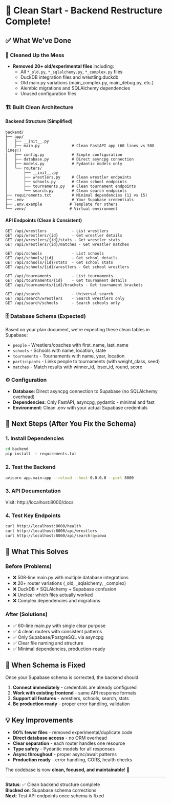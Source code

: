 # 🎯 Clean Start - Backend Restructure Complete!

## ✅ What We've Done

### 🧹 Cleaned Up the Mess
- **Removed 20+ old/experimental files** including:
  - All `*_old.py`, `*_sqlalchemy.py`, `*_complex.py` files
  - DuckDB integration files and wrestling.duckdb
  - Old main.py variations (main_complex.py, main_debug.py, etc.)
  - Alembic migrations and SQLAlchemy dependencies
  - Unused configuration files

### 🏗️ Built Clean Architecture

#### **Backend Structure (Simplified)**
```
backend/
├── app/
│   ├── __init__.py
│   ├── main.py              # Clean FastAPI app (60 lines vs 508 lines!)
│   ├── config.py            # Simple configuration
│   ├── database.py          # Direct asyncpg connection 
│   ├── models.py            # Pydantic models only
│   └── routers/
│       ├── __init__.py
│       ├── wrestlers.py     # Clean wrestler endpoints
│       ├── schools.py       # Clean school endpoints  
│       ├── tournaments.py   # Clean tournament endpoints
│       └── search.py        # Clean search endpoints
├── requirements.txt         # Minimal dependencies (11 vs 15)
├── .env                     # Your Supabase credentials
├── .env.example            # Template for others
└── venv/                   # Virtual environment
```

#### **API Endpoints (Clean & Consistent)**
```
GET /api/wrestlers           - List wrestlers
GET /api/wrestlers/{id}      - Get wrestler details  
GET /api/wrestlers/{id}/stats - Get wrestler stats
GET /api/wrestlers/{id}/matches - Get wrestler matches

GET /api/schools             - List schools
GET /api/schools/{id}        - Get school details
GET /api/schools/{id}/stats  - Get school stats
GET /api/schools/{id}/wrestlers - Get school wrestlers

GET /api/tournaments         - List tournaments
GET /api/tournaments/{id}    - Get tournament details
GET /api/tournaments/{id}/brackets - Get tournament brackets

GET /api/search              - Universal search
GET /api/search/wrestlers    - Search wrestlers only
GET /api/search/schools      - Search schools only
```

### 🗄️ Database Schema (Expected)
Based on your plan document, we're expecting these clean tables in Supabase:
- `people` - Wrestlers/coaches with first_name, last_name
- `schools` - Schools with name, location, state  
- `tournaments` - Tournaments with name, year, location
- `participants` - Links people to tournaments (with weight_class, seed)
- `matches` - Match results with winner_id, loser_id, round, score

### ⚙️ Configuration
- **Database**: Direct asyncpg connection to Supabase (no SQLAlchemy overhead)
- **Dependencies**: Only FastAPI, asyncpg, pydantic - minimal and fast
- **Environment**: Clean .env with your actual Supabase credentials

## 🚀 Next Steps (After You Fix the Schema)

### 1. Install Dependencies
```bash
cd backend
pip install -r requirements.txt
```

### 2. Test the Backend
```bash
uvicorn app.main:app --reload --host 0.0.0.0 --port 8000
```

### 3. API Documentation
Visit: http://localhost:8000/docs

### 4. Test Key Endpoints
```bash
curl http://localhost:8000/health
curl http://localhost:8000/api/wrestlers
curl http://localhost:8000/api/search?q=iowa
```

## 🎯 What This Solves

### Before (Problems)
- ❌ 508-line main.py with multiple database integrations
- ❌ 20+ router variations (_old, _sqlalchemy, _complex)
- ❌ DuckDB + SQLAlchemy + Supabase confusion
- ❌ Unclear which files actually worked
- ❌ Complex dependencies and migrations

### After (Solutions)
- ✅ 60-line main.py with single clear purpose
- ✅ 4 clean routers with consistent patterns
- ✅ Only Supabase/PostgreSQL via asyncpg
- ✅ Clear file naming and structure
- ✅ Minimal dependencies, production-ready

## 🔄 When Schema is Fixed

Once your Supabase schema is corrected, the backend should:

1. **Connect immediately** - credentials are already configured
2. **Work with existing frontend** - same API response formats
3. **Support all features** - wrestlers, schools, search, stats
4. **Be production ready** - proper error handling, validation

## 💡 Key Improvements

- **90% fewer files** - removed experimental/duplicate code
- **Direct database access** - no ORM overhead
- **Clear separation** - each router handles one resource
- **Type safety** - Pydantic models for all responses
- **Async throughout** - proper async/await patterns
- **Production ready** - error handling, CORS, health checks

The codebase is now **clean, focused, and maintainable**! 🎉

---

**Status**: ✅ Clean backend structure complete  
**Blocked on**: Supabase schema corrections  
**Next**: Test API endpoints once schema is fixed
